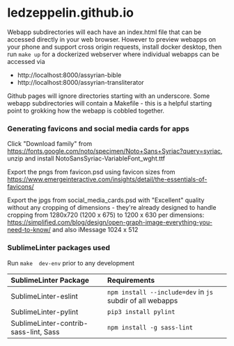 # ledzeppelin.github.io

Webapp subdirectories will each have an index.html file that can be accessed directly in your web browser.  However to preview webapps on your phone and support cross origin requests, install docker desktop, then run `make up` for a dockerized webserver where individual webapps can be accessed via

* http://localhost:8000/assyrian-bible
* http://localhost:8000/assyrian-transliterator

Github pages will ignore directories starting with an underscore.  Some webapp subdirectories will contain a Makefile - this is a helpful starting point to grokking how the webapp is cobbled together.

### Generating favicons and social media cards for apps

Click "Download family" from https://fonts.google.com/noto/specimen/Noto+Sans+Syriac?query=syriac, unzip and install NotoSansSyriac-VariableFont_wght.ttf

Export the pngs from favicon.psd using favicon sizes from https://www.emergeinteractive.com/insights/detail/the-essentials-of-favicons/

Export the jpgs from social_media_cards.psd with "Excellent" quality without any cropping of dimensions - they're already designed to handle cropping from 1280x720 (1200 x 675) to 1200 x 630 per dimensions: https://simplified.com/blog/design/open-graph-image-everything-you-need-to-know/ and also iMessage 1024 x 512

### SublimeLinter packages used

Run `make  dev-env` prior to any development

| SublimeLinter Package                   | Requirements |
| :---                                    | :---- |
| SublimeLinter-eslint                    | `npm install --include=dev` in `js` subdir of all webapps |
| SublimeLinter-pylint                    | `pip3 install pylint` |
| SublimeLinter-contrib-sass-lint, Sass   | `npm install -g sass-lint` |

